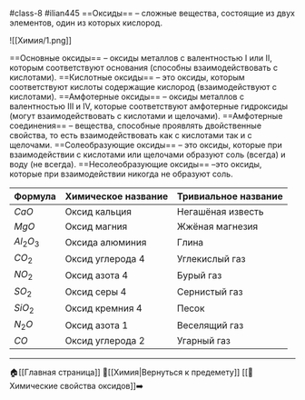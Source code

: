 #class-8 #ilian445
==Оксиды== – сложные вещества, состоящие из двух элементов, один из которых кислород.

![[Химия/1.png]]

==Основные оксиды== – оксиды металлов с валентностью I или II, которым соответствуют основания (способны взаимодействовать с кислотами).
==Кислотные оксиды== – это оксиды, которым соответствуют кислоты содержащие кислород (взаимодействуют с кислотами).
==Амфотерные оксиды== – оксиды металлов с валентностью III и IV, которые соответствуют амфотерные гидроксиды (могут взаимодействовать с кислотами и щелочами).
==Амфотерные соединения== – вещества, способные проявлять двойственные свойства, то есть взаимодействовать как с кислотами так и с щелочами.
==Солеобразующие оксиды== – это оксиды, которые при взаимодействии с кислотами или щелочами образуют соль (всегда) и воду (не всегда).
==Несолеобразующие оксиды== –это оксиды, которые при взаимодействии никогда не образуют соль.

| Формула | Химическое название | Тривиальное название |
| ---- | ---- | ---- |
| $CaO$ | Оксид кальция | Негашёная известь |
| $MgO$ | Оксид магния | Жжёная магнезия |
| $Al_{2}O_{3}$ | Оксида алюминия | Глина |
| $CO_{2}$ | Оксид углерода 4 | Углекислый газ |
| $NO_{2}$ | Оксид азота 4 | Бурый газ |
| $SO_{2}$ | Оксид серы 4 | Сернистый газ |
| $SiO_{2}$ | Оксид кремния 4 | Песок |
| $N_{2}O$ | Оксид азота 1 | Веселящий газ |
| $CO$ | Оксид углерода 2 | Угарный газ |

---
🏠[[Главная страница]]
🧪[[Химия|Вернуться к предемету]]
[[📒Химические свойства оксидов]]➡️